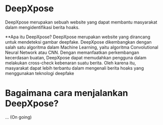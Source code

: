 # DeepXpose
DeepXpose merupakan sebuah website yang dapat membantu masyarakat dalam mengidentifikasi berita hoaks.

**Apa itu DeepXpose?
DeepXpose merupakan website yang dirancang untuk mendeteksi gambar deepfake. DeepXpose dikembangkan dengan salah satu algoritma dalam Machine Learning, yaitu algoritma Convolutional Neural Network atau CNN. Dengan memanfaatkan perkembangan kecerdasan buatan, DeepXpose dapat memudahkan pengguna dalam melakukan cross-check kebenaran suatu berita. Oleh karena itu, masyarakat dapat lebih terbantu dalam mengenali berita hoaks yang menggunakan teknologi deepfake

# Bagaimana cara menjalankan DeepXpose?
... (On going)
